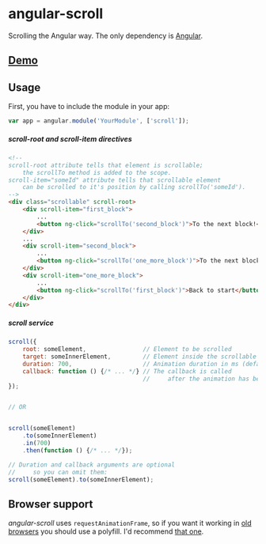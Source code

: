 # angular-scroll
Scrolling the Angular way.
The only dependency is [Angular](https://github.com/angular/angular.js).

## [Demo](https://gavr-pavel.github.io/angular-scroll/demo.html)

## Usage

First, you have to include the module in your app:
```javascript
var app = angular.module('YourModule', ['scroll']);
```

##### scroll-root and scroll-item directives
```html
<!--
scroll-root attribute tells that element is scrollable;
    the scrollTo method is added to the scope.
scroll-item="someId" attribute tells that scrollable element
    can be scrolled to it's position by calling scrollTo('someId').
-->
<div class="scrollable" scroll-root>
    <div scroll-item="first_block">
        ...
        <button ng-click="scrollTo('second_block')">To the next block!</button>
    </div>
    ...
    <div scroll-item="second_block">
        ...
        <button ng-click="scrollTo('one_more_block')">To the next block!</button>
    </div>
    <div scroll-item="one_more_block">
        ...
        <button ng-click="scrollTo('first_block')">Back to start</button>
    </div>
</div>
```


##### scroll service
```javascript
scroll({
    root: someElement,                // Element to be scrolled
    target: someInnerElement,         // Element inside the scrollable element
    duration: 700,                    // Animation duration in ms (default is 600)
    callback: function () {/* ... */} // The callback is called
                                      //     after the animation has been ended
});


// OR


scroll(someElement)
    .to(someInnerElement)
    .in(700)
    .then(function () {/* ... */});

// Duration and callback arguments are optional
//     so you can omit them:
scroll(someElement).to(someInnerElement);
```

## Browser support
*angular-scroll* uses `requestAnimationFrame`, so if you want it working in [old browsers](http://caniuse.com/#feat=requestanimationframe) you should use a polyfill. I'd recommend [that one](https://gist.github.com/paulirish/1579671).
